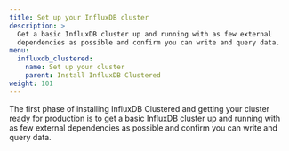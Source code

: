 ```yaml
---
title: Set up your InfluxDB cluster
description: >
  Get a basic InfluxDB cluster up and running with as few external
  dependencies as possible and confirm you can write and query data.
menu:
  influxdb_clustered:
    name: Set up your cluster
    parent: Install InfluxDB Clustered
weight: 101
---
```


The first phase of installing InfluxDB Clustered and getting your cluster ready
for production is to get a basic InfluxDB cluster up and running with as few
external dependencies as possible and confirm you can write and query data.